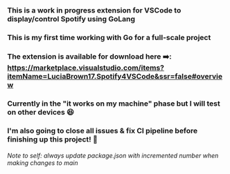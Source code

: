 ### This is a work in progress extension for VSCode to display/control Spotify using GoLang

### This is my first time working with Go for a full-scale project

### The extension is available for download here ➡️: https://marketplace.visualstudio.com/items?itemName=LuciaBrown17.Spotify4VSCode&ssr=false#overview

### Currently in the "it works on my machine" phase but I will test on other devices 😆

### I'm also going to close all issues & fix CI pipeline before finishing up this project! 🙌

###### Note to self: always update package.json with incremented number when making changes to main
